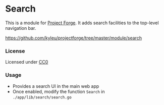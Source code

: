# Search

This is a module for [Project Forge](https://projectforge.dev). It adds search facilities to the top-level navigation bar.

https://github.com/kyleu/projectforge/tree/master/module/search

### License

Licensed under [CC0](https://creativecommons.org/publicdomain/zero/1.0)

### Usage

- Provides a search UI in the main web app
- Once enabled, modify the function `Search` in `./app/lib/search/search.go`
